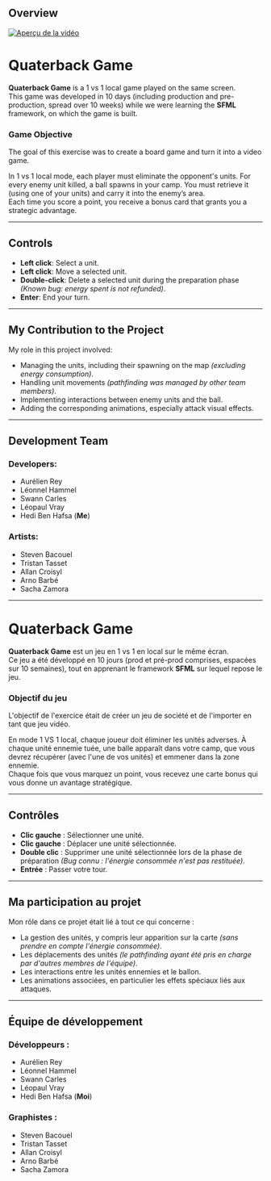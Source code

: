 ## Overview 
[![Aperçu de la vidéo](https://img.youtube.com/vi/6eYik38jIRA/maxresdefault.jpg)](https://www.youtube.com/watch?v=6eYik38jIRA)

# Quaterback Game

**Quaterback Game** is a 1 vs 1 local game played on the same screen.  
This game was developed in 10 days (including production and pre-production, spread over 10 weeks) while we were learning the **SFML** framework, on which the game is built.

### Game Objective

The goal of this exercise was to create a board game and turn it into a video game.

In 1 vs 1 local mode, each player must eliminate the opponent's units. For every enemy unit killed, a ball spawns in your camp. You must retrieve it (using one of your units) and carry it into the enemy’s area.  
Each time you score a point, you receive a bonus card that grants you a strategic advantage.

---

## Controls

- **Left click**: Select a unit.
- **Left click**: Move a selected unit.
- **Double-click**: Delete a selected unit during the preparation phase *(Known bug: energy spent is not refunded)*.
- **Enter**: End your turn.

---

## My Contribution to the Project

My role in this project involved:  
- Managing the units, including their spawning on the map *(excluding energy consumption)*.  
- Handling unit movements *(pathfinding was managed by other team members)*.  
- Implementing interactions between enemy units and the ball.  
- Adding the corresponding animations, especially attack visual effects.  

---

## Development Team

### Developers:
- Aurélien Rey
- Léonnel Hammel
- Swann Carles
- Léopaul Vray
- Hedi Ben Hafsa (**Me**)

### Artists:
- Steven Bacouel
- Tristan Tasset
- Allan Croisyl
- Arno Barbé
- Sacha Zamora


---
# Quaterback Game

**Quaterback Game** est un jeu en 1 vs 1 en local sur le même écran.  
Ce jeu a été développé en 10 jours (prod et pré-prod comprises, espacées sur 10 semaines), tout en apprenant le framework **SFML** sur lequel repose le jeu.

### Objectif du jeu

L'objectif de l'exercice était de créer un jeu de société et de l'importer en tant que jeu vidéo.

En mode 1 VS 1 local, chaque joueur doit éliminer les unités adverses. À chaque unité ennemie tuée, une balle apparaît dans votre camp, que vous devrez récupérer (avec l'une de vos unités) et emmener dans la zone ennemie.  
Chaque fois que vous marquez un point, vous recevez une carte bonus qui vous donne un avantage stratégique.

---

## Contrôles

- **Clic gauche** : Sélectionner une unité.
- **Clic gauche** : Déplacer une unité sélectionnée.
- **Double clic** : Supprimer une unité sélectionnée lors de la phase de préparation *(Bug connu : l'énergie consommée n'est pas restituée)*.
- **Entrée** : Passer votre tour.

---

## Ma participation au projet

Mon rôle dans ce projet était lié à tout ce qui concerne :  
- La gestion des unités, y compris leur apparition sur la carte *(sans prendre en compte l'énergie consommée)*.  
- Les déplacements des unités *(le pathfinding ayant été pris en charge par d'autres membres de l'équipe)*.  
- Les interactions entre les unités ennemies et le ballon.  
- Les animations associées, en particulier les effets spéciaux liés aux attaques.  

---

## Équipe de développement

### Développeurs :
- Aurélien Rey
- Léonnel Hammel
- Swann Carles
- Léopaul Vray
- Hedi Ben Hafsa (**Moi**)

### Graphistes :
- Steven Bacouel
- Tristan Tasset
- Allan Croisyl
- Arno Barbé
- Sacha Zamora
